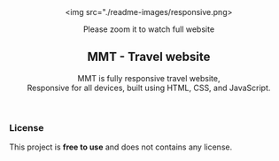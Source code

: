 <div align="center">
  


  <br />
  <br />
  
  <img src="./readme-images/responsive.png>

  <p>Please zoom it to watch full website</p>

  <h2 align="center">MMT - Travel website</h2>

  MMT is fully responsive travel website, <br />Responsive for all devices, built using HTML, CSS, and JavaScript.


</div>

<br />



### License

This project is **free to use** and does not contains any license.
